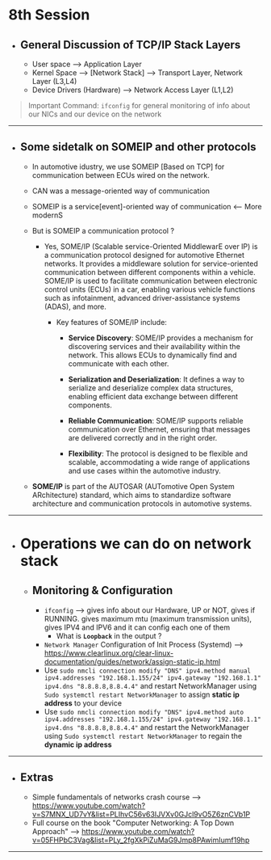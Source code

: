 # 8th Session

- ## General Discussion of TCP/IP Stack Layers
    - User space --> Application Layer
    - Kernel Space --> [Network Stack] --> Transport Layer, Network Layer (L3,L4)
    - Device Drivers (Hardware) --> Network Access Layer (L1,L2)
> Important Command: `ifconfig` for general monitoring of info about our NICs and our device on the network
---
- ## Some sidetalk on SOMEIP and other protocols
    - In automotive idustry, we use SOMEIP [Based on TCP] for communication between ECUs wired on the network.
    - CAN was a message-oriented way of communication
    - SOMEIP is a service[event]-oriented way of communication <-- More modernS
    - But is SOMEIP a communication protocol ?
        - Yes, SOME/IP (Scalable service-Oriented MiddlewarE over IP) is a communication protocol designed for automotive Ethernet networks. It provides a middleware solution for service-oriented communication between different components within a vehicle. SOME/IP is used to facilitate communication between electronic control units (ECUs) in a car, enabling various vehicle functions such as infotainment, advanced driver-assistance systems (ADAS), and more.

            - Key features of SOME/IP include:

                - **Service Discovery**: SOME/IP provides a mechanism for discovering services and their availability within the network. This allows ECUs to dynamically find and communicate with each other.

                - **Serialization and Deserialization**: It defines a way to serialize and deserialize complex data structures, enabling efficient data exchange between different components.

                - **Reliable Communication**: SOME/IP supports reliable communication over Ethernet, ensuring that messages are delivered correctly and in the right order.

                - **Flexibility**: The protocol is designed to be flexible and scalable, accommodating a wide range of applications and use cases within the automotive industry.

    - **SOME/IP** is part of the AUTOSAR (AUTomotive Open System ARchitecture) standard, which aims to standardize software architecture and communication protocols in automotive systems.
---
- # Operations we can do on network stack
    - ## Monitoring & Configuration
        - `ifconfig` --> gives info about our Hardware, UP or NOT, gives if RUNNING. gives maximum mtu (maximum transmission units), gives IPV4 and IPV6 and it can config each one of them
            - What is **`Loopback`** in the output ?
        - `Network Manager` Configuration of Init Process (Systemd) --> https://www.clearlinux.org/clear-linux-documentation/guides/network/assign-static-ip.html
        - Use `sudo nmcli connection modify "DNS" ipv4.method manual ipv4.addresses "192.168.1.155/24" ipv4.gateway "192.168.1.1" ipv4.dns "8.8.8.8,8.8.4.4"` and restart NetworkManager using `Sudo systemctl restart NetworkManager` to assign **static ip address** to your device
        - Use `sudo nmcli connection modify "DNS" ipv4.method auto ipv4.addresses "192.168.1.155/24" ipv4.gateway "192.168.1.1" ipv4.dns "8.8.8.8,8.8.4.4"` and restart the NetworkManager using `Sudo systemctl restart NetworkManager`  to regain the **dynamic ip address**

---
- ## Extras
    - Simple fundamentals of networks crash course --> https://www.youtube.com/watch?v=S7MNX_UD7vY&list=PLIhvC56v63IJVXv0GJcl9vO5Z6znCVb1P
    - Full course on the book "Computer Networking: A Top Down Approach" --> https://www.youtube.com/watch?v=05FHPbC3Vag&list=PLy_2fgXkPiZuMaG9Jmp8PAwimIumf19hp
---